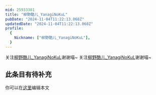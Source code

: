 ```yaml
---
mid: 25933381
title: "柳野酷儿_YanagiNoKuL"
pubDate: "2024-11-04T11:22:13.068Z"
updatedDate: "2024-11-04T11:22:13.068Z"
profile:
  {
    Nickname: ["柳野酷儿_YanagiNoKuL"],
  }
---
```


关注[柳野酷儿_YanagiNoKuL](https://space.bilibili.com/25933381)谢谢喵~ 关注[柳野酷儿_YanagiNoKuL](https://space.bilibili.com/25933381)谢谢喵~

## 此条目有待补充
你可以在[这里](https://github.com/Yuhanawa/VTuber.ICU-Content/edit/master/v/柳野酷儿_YanagiNoKuL/index.md)编辑本文
